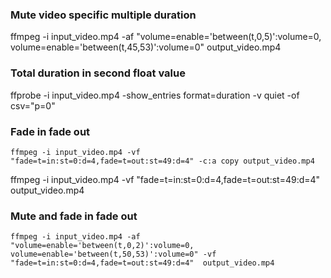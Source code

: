 ### Mute video specific multiple duration
ffmpeg -i input_video.mp4 -af "volume=enable='between(t,0,5)':volume=0, volume=enable='between(t,45,53)':volume=0" output_video.mp4

### Total duration in second float value
ffprobe -i input_video.mp4 -show_entries format=duration -v quiet -of csv="p=0"

### Fade in fade out
`ffmpeg -i input_video.mp4 -vf "fade=t=in:st=0:d=4,fade=t=out:st=49:d=4" -c:a copy output_video.mp4`

ffmpeg -i input_video.mp4 -vf "fade=t=in:st=0:d=4,fade=t=out:st=49:d=4" output_video.mp4

### Mute and fade in fade out
`ffmpeg -i input_video.mp4 -af "volume=enable='between(t,0,2)':volume=0, volume=enable='between(t,50,53)':volume=0" -vf "fade=t=in:st=0:d=4,fade=t=out:st=49:d=4"  output_video.mp4`